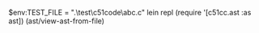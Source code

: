  $env:TEST_FILE = ".\test\c51code\abc.c"
 lein repl
(require '[c51cc.ast :as ast])
(ast/view-ast-from-file)
